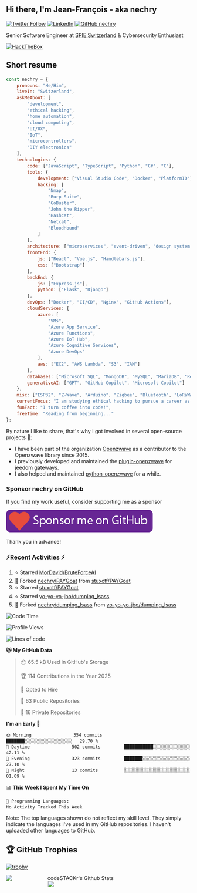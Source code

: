 ## Hi there, I'm Jean-François - aka nechry
[![Twitter Follow][twitter-badge]][twitter]
[![LinkedIn][linkedin-badge]][linkedin]
[![GitHub nechry][gitHub-badge]][gitHub]

Senior Software Engineer at [SPIE Switzerland](https://www.spie.ch/en/) & Cybersecurity Enthusiast

[![HackTheBox][hackthebox-badge]][hackthebox]
<!--<img alt="snake eating my contributions" src="https://raw.githubusercontent.com/nechry/nechry/output/github-contribution-grid-snake.svg" />-->
## Short resume
```javascript
const nechry = {
    pronouns: "He/Him",
    liveIn: "Switzerland",
    askMeAbout: [
        "development",
        "ethical hacking",
        "home automation",
        "cloud computing",
        "UI/UX",
        "IoT",
        "microcontrollers",
        "DIY electronics"
    ],
    technologies: {
        code: ["JavaScript", "TypeScript", "Python", "C#", "C"],
        tools: {
            development: ["Visual Studio Code", "Docker", "PlatformIO"],
            hacking: [
                "Nmap",
                "Burp Suite",
                "GoBuster",
                "John the Ripper",
                "Hashcat",
                "Netcat",
                "BloodHound"
            ]
        },
        architecture: ["microservices", "event-driven", "design system pattern", "REST APIs"],
        frontEnd: {
            js: ["React", "Vue.js", "Handlebars.js"],
            css: ["Bootstrap"]
        },
        backEnd: {
            js: ["Express.js"],
            python: ["Flask", "Django"]
        },
        devOps: ["Docker", "CI/CD", "Nginx", "GitHub Actions"],
        cloudServices: {
            azure: [
                "VMs",
                "Azure App Service",
                "Azure Functions",
                "Azure IoT Hub",
                "Azure Cognitive Services",
                "Azure DevOps"
            ],
            aws: ["EC2", "AWS Lambda", "S3", "IAM"]
        },
        databases: ["Microsoft SQL", "MongoDB", "MySQL", "MariaDB", "Redis"],       
        generativeAI: ["GPT", "GitHub Copilot", "Microsoft Copilot"]
    },
    misc: ["ESP32", "Z-Wave", "Arduino", "Zigbee", "Bluetooth", "LoRaWAN"],
    currentFocus: "I am studying ethical hacking to pursue a career as a penetration tester.",
    funFact: "I turn coffee into code!",
    freeTime: "Reading from beginning..."
};
```

By nature I like to share, that's why I got involved in several open-source projects 🔭:
- I have been part of the organization [Openzwave][Openzwave] as a contributor to the Openzwave library since 2015.
- I previously developed and maintained the [plugin-openzwave][plugin-openzwave] for jeedom gateways.
- I also helped and maintained [python-openzwave][python-openzwave] for a while.

### Sponsor nechry on GitHub

If you find my work useful, consider supporting me as a sponsor

[![Github Sponsorship][sponsor-button]][sponsor]

Thank you in advance!

[gitHub]: https://github.com/nechry
[gitHub-badge]: https://img.shields.io/github/followers/nechry?label=follow&style=social
[header-image]: assets/header_nechry.png
[hackthebox]: https://app.hackthebox.com/profile/#1847258
[hackthebox-badge]: https://www.hackthebox.com/badge/image/1847258
[website]: https://nechry-automation.ch
[twitter]: https://twitter.com/intent/follow?original_referer=https%3A%2F%2Fgithub.com%2Fnechry&screen_name=nechry
[twitter-badge]: https://img.shields.io/twitter/follow/nechry?style=social
[linkedin]: https://linkedin.com/in/jfauger
[linkedin-badge]: https://img.shields.io/badge/-LinkedIn-blue?style=flat-square&logo=Linkedin&logoColor=white&link=https://www.linkedin.com/in/jfauger/
[sponsor]: https://github.com/sponsors/nechry
[sponsor-button]: assets/GitHub_Sponsorship_button.png
[Openzwave]: https://github.com/OpenZWave
[plugin-openzwave]: https://github.com/jeedom/plugin-openzwave
[python-openzwave]: https://github.com/OpenZWave/python-openzwave

### ⚡Recent Activities ⚡

<!--RECENT_ACTIVITY:start-->
1. ⭐ Starred [MorDavid/BruteForceAI](https://github.com/MorDavid/BruteForceAI)<br>
2. 🔱 Forked [nechry/PAYGoat](https://github.com/nechry/PAYGoat) from [stuxctf/PAYGoat](https://github.com/stuxctf/PAYGoat)<br>
3. ⭐ Starred [stuxctf/PAYGoat](https://github.com/stuxctf/PAYGoat)<br>
4. ⭐ Starred [yo-yo-yo-jbo/dumping_lsass](https://github.com/yo-yo-yo-jbo/dumping_lsass)<br>
5. 🔱 Forked [nechry/dumping_lsass](https://github.com/nechry/dumping_lsass) from [yo-yo-yo-jbo/dumping_lsass](https://github.com/yo-yo-yo-jbo/dumping_lsass)<br>
<!--RECENT_ACTIVITY:end-->
<!--START_SECTION:waka-->
![Code Time](http://img.shields.io/badge/Code%20Time-0%20secs-blue)

![Profile Views](http://img.shields.io/badge/Profile%20Views-0-blue)

![Lines of code](https://img.shields.io/badge/From%20Hello%20World%20I%27ve%20Written-592.2%20thousand%20lines%20of%20code-blue)

**🐱 My GitHub Data** 

> 📦 65.5 kB Used in GitHub's Storage 
 > 
> 🏆 114 Contributions in the Year 2025
 > 
> 💼 Opted to Hire
 > 
> 📜 63 Public Repositories 
 > 
> 🔑 16 Private Repositories 
 > 
**I'm an Early 🐤** 

```text
🌞 Morning                354 commits         ███████░░░░░░░░░░░░░░░░░░   29.70 % 
🌆 Daytime                502 commits         ███████████░░░░░░░░░░░░░░   42.11 % 
🌃 Evening                323 commits         ███████░░░░░░░░░░░░░░░░░░   27.10 % 
🌙 Night                  13 commits          ░░░░░░░░░░░░░░░░░░░░░░░░░   01.09 % 
```


📊 **This Week I Spent My Time On** 

```text
💬 Programming Languages: 
No Activity Tracked This Week
```


<!--END_SECTION:waka-->
Note: The top languages shown do not reflect my skill level. They simply indicate the languages I've used in my GitHub repositories. I haven't uploaded other languages to GitHub.

## 🏆 GitHub Trophies

[![trophy](https://github-profile-trophy.vercel.app/?username=nechry&theme=nord&column=7&no-frame=true&row=1&margin-w=36)](https://github.com/ryo-ma/github-profile-trophy)

<p align=center>
  <img align="left" width=390 alt="codeSTACKr's Github Stats" src="https://github-readme-stats.vercel.app/api?username=nechry&show_icons=true&hide_border=true&count_private=true&theme=blue-green" />
  <img align="right" width=390 src="https://github-readme-streak-stats.herokuapp.com/?user=nechry&theme=blue-green" />
</p>
